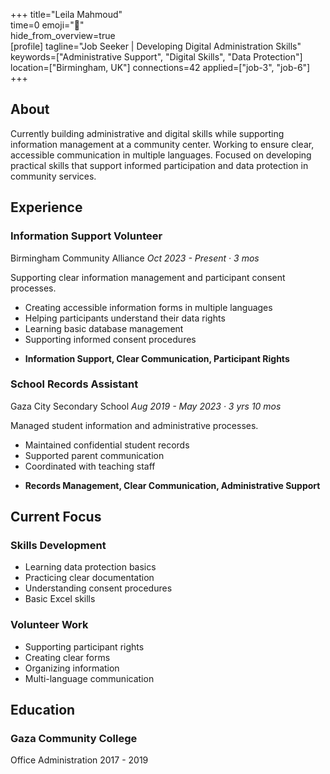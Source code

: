 +++ 
title="Leila Mahmoud"  
time=0 
emoji="👤"  
hide_from_overview=true  
[profile] 
tagline="Job Seeker | Developing Digital Administration Skills" 
keywords=["Administrative Support", "Digital Skills", "Data Protection"] 
location=["Birmingham, UK"] 
connections=42 
applied=["job-3", "job-6"] 
+++

## About

Currently building administrative and digital skills while supporting information management at a community center. Working to ensure clear, accessible communication in multiple languages. Focused on developing practical skills that support informed participation and data protection in community services.

## Experience

### Information Support Volunteer

Birmingham Community Alliance
_Oct 2023 - Present · 3 mos_

Supporting clear information management and participant consent processes.

- Creating accessible information forms in multiple languages
- Helping participants understand their data rights
- Learning basic database management
- Supporting informed consent procedures

* **Information Support, Clear Communication, Participant Rights**

### School Records Assistant

Gaza City Secondary School
_Aug 2019 - May 2023 · 3 yrs 10 mos_

Managed student information and administrative processes.

- Maintained confidential student records
- Supported parent communication
- Coordinated with teaching staff

* **Records Management, Clear Communication, Administrative Support**

## Current Focus

### Skills Development

- Learning data protection basics
- Practicing clear documentation
- Understanding consent procedures
- Basic Excel skills

### Volunteer Work

- Supporting participant rights
- Creating clear forms
- Organizing information
- Multi-language communication

## Education

### Gaza Community College

Office Administration
2017 - 2019
